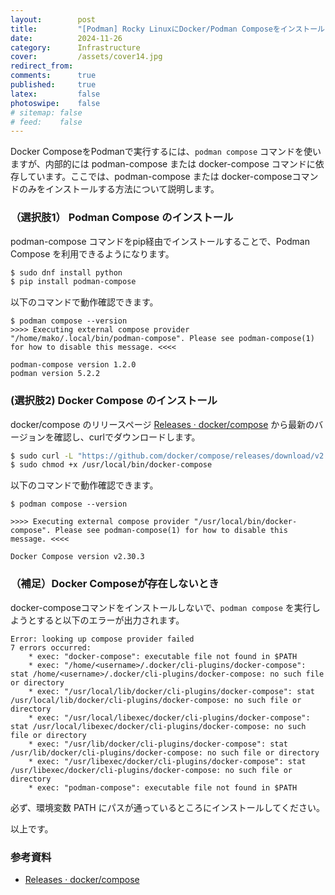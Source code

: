 ```yaml
---
layout:        post
title:         "[Podman] Rocky LinuxにDocker/Podman Composeをインストールする"
date:          2024-11-26
category:      Infrastructure
cover:         /assets/cover14.jpg
redirect_from:
comments:      true
published:     true
latex:         false
photoswipe:    false
# sitemap: false
# feed:    false
---
```


Docker ComposeをPodmanで実行するには、`podman compose` コマンドを使いますが、内部的には podman-compose または docker-compose コマンドに依存しています。ここでは、podman-compose または docker-composeコマンドのみをインストールする方法について説明します。

### （選択肢1） Podman Compose のインストール

podman-compose コマンドをpip経由でインストールすることで、Podman Compose を利用できるようになります。

```bash
$ sudo dnf install python
$ pip install podman-compose
```

以下のコマンドで動作確認できます。

```command
$ podman compose --version
>>>> Executing external compose provider "/home/mako/.local/bin/podman-compose". Please see podman-compose(1) for how to disable this message. <<<<

podman-compose version 1.2.0
podman version 5.2.2
```


### (選択肢2) Docker Compose のインストール

docker/compose のリリースページ [Releases · docker/compose](https://github.com/docker/compose/releases) から最新のバージョンを確認し、curlでダウンロードします。

```bash
$ sudo curl -L "https://github.com/docker/compose/releases/download/v2.30.3/docker-compose-linux-x86_64" -o /usr/local/bin/docker-compose
$ sudo chmod +x /usr/local/bin/docker-compose
```

以下のコマンドで動作確認できます。

```command
$ podman compose --version

>>>> Executing external compose provider "/usr/local/bin/docker-compose". Please see podman-compose(1) for how to disable this message. <<<<

Docker Compose version v2.30.3
```


### （補足）Docker Composeが存在しないとき

docker-composeコマンドをインストールしないで、`podman compose` を実行しようとすると以下のエラーが出力されます。

```console
Error: looking up compose provider failed
7 errors occurred:
    * exec: "docker-compose": executable file not found in $PATH
    * exec: "/home/<username>/.docker/cli-plugins/docker-compose": stat /home/<username>/.docker/cli-plugins/docker-compose: no such file or directory
    * exec: "/usr/local/lib/docker/cli-plugins/docker-compose": stat /usr/local/lib/docker/cli-plugins/docker-compose: no such file or directory
    * exec: "/usr/local/libexec/docker/cli-plugins/docker-compose": stat /usr/local/libexec/docker/cli-plugins/docker-compose: no such file or directory
    * exec: "/usr/lib/docker/cli-plugins/docker-compose": stat /usr/lib/docker/cli-plugins/docker-compose: no such file or directory
    * exec: "/usr/libexec/docker/cli-plugins/docker-compose": stat /usr/libexec/docker/cli-plugins/docker-compose: no such file or directory
    * exec: "podman-compose": executable file not found in $PATH
```

必ず、環境変数 PATH にパスが通っているところにインストールしてください。


以上です。


### 参考資料

- [Releases · docker/compose](https://github.com/docker/compose/releases)
